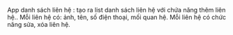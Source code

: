 App danh sách liên hệ : tạo ra list danh sách liên hệ với chứa năng thêm liên hệ..
Mỗi liên hệ có: ảnh, tên, số điện thoại, mối quan hệ.
Mỗi liên hệ có chức năng sửa, xóa liên hệ.
